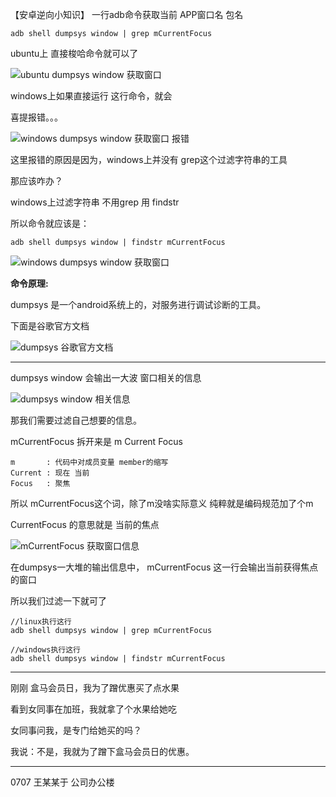 【安卓逆向小知识】 一行adb命令获取当前 APP窗口名 包名

```shell
adb shell dumpsys window | grep mCurrentFocus
```

ubuntu上  直接梭哈命令就可以了

![ubuntu dumpsys window 获取窗口](https://gitee.com/wangtietou/net_pic/raw/master/essay/ollvm/2/image-20210707191823626.png)

windows上如果直接运行  这行命令，就会

喜提报错。。。

![windows dumpsys window 获取窗口 报错](https://gitee.com/wangtietou/net_pic/raw/master/essay/wp/0707/image-20210707193114211.png)

这里报错的原因是因为，windows上并没有  grep这个过滤字符串的工具

那应该咋办？  

windows上过滤字符串 不用grep 用 findstr

所以命令就应该是：

```shell
adb shell dumpsys window | findstr mCurrentFocus
```

![windows dumpsys window 获取窗口](https://gitee.com/wangtietou/net_pic/raw/master/essay/wp/0707/image-20210707201353200.png)

**命令原理:**

dumpsys 是一个android系统上的，对服务进行调试诊断的工具。

下面是谷歌官方文档

![dumpsys 谷歌官方文档](https://gitee.com/wangtietou/net_pic/raw/master/essay/wp/0707/image-20210707195903135.png)

---

dumpsys window 会输出一大波 窗口相关的信息

![dumpsys window 相关信息](https://gitee.com/wangtietou/net_pic/raw/master/essay/wp/0707/image-20210707200040349.png)

那我们需要过滤自己想要的信息。

mCurrentFocus 拆开来是  m Current  Focus 

```
m		: 代码中对成员变量 member的缩写  
Current : 现在 当前
Focus   : 聚焦
```

所以 mCurrentFocus这个词，除了m没啥实际意义 纯粹就是编码规范加了个m

CurrentFocus 的意思就是 当前的焦点

![mCurrentFocus 获取窗口信息](https://gitee.com/wangtietou/net_pic/raw/master/essay/wp/0707/image-20210707200449471.png)

在dumpsys一大堆的输出信息中， mCurrentFocus 这一行会输出当前获得焦点的窗口

所以我们过滤一下就可了

```shell
//linux执行这行
adb shell dumpsys window | grep mCurrentFocus     

//windows执行这行
adb shell dumpsys window | findstr mCurrentFocus  
```



---

刚刚 盒马会员日，我为了蹭优惠买了点水果

看到女同事在加班，我就拿了个水果给她吃

女同事问我，是专门给她买的吗？

我说：不是，我就为了蹭下盒马会员日的优惠。

---

0707 王某某于 公司办公楼

